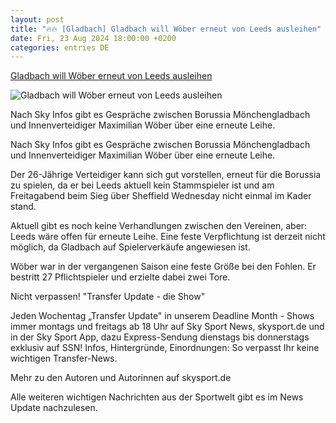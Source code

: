 ```yaml
---
layout: post
title: "🔥🔥 [Gladbach] Gladbach will Wöber erneut von Leeds ausleihen"
date: Fri, 23 Aug 2024 18:00:00 +0200
categories: entries DE
---
```

[Gladbach will Wöber erneut von Leeds ausleihen](https://sport.sky.de/transfer/news/34132/13202155/gladbach-will-woeber-erneut-von-leeds-ausleihen)

![Gladbach will Wöber erneut von Leeds ausleihen](https://e6.365dm.de/24/06/1600x900/skysport_de-wber-gladbach_6581311.jpg?20240614111552)

Nach Sky Infos gibt es Gespräche zwischen Borussia Mönchengladbach und Innenverteidiger Maximilian Wöber über eine erneute Leihe.

Nach Sky Infos gibt es Gespräche zwischen Borussia Mönchengladbach und Innenverteidiger Maximilian Wöber über eine erneute Leihe.

Der 26-Jährige Verteidiger kann sich gut vorstellen, erneut für die Borussia zu spielen, da er bei Leeds aktuell kein Stammspieler ist und am Freitagabend beim Sieg über Sheffield Wednesday nicht einmal im Kader stand.

Aktuell gibt es noch keine Verhandlungen zwischen den Vereinen, aber: Leeds wäre offen für erneute Leihe. Eine feste Verpflichtung ist derzeit nicht möglich, da Gladbach auf Spielerverkäufe angewiesen ist.

Wöber war in der vergangenen Saison eine feste Größe bei den Fohlen. Er bestritt 27 Pflichtspieler und erzielte dabei zwei Tore.

Nicht verpassen! "Transfer Update - die Show"

Jeden Wochentag „Transfer Update" in unserem Deadline Month - Shows immer montags und freitags ab 18 Uhr auf Sky Sport News, skysport.de und in der Sky Sport App, dazu Express-Sendung dienstags bis donnerstags exklusiv auf SSN! Infos, Hintergründe, Einordnungen: So verpasst Ihr keine wichtigen Transfer-News.

Mehr zu den Autoren und Autorinnen auf skysport.de

Alle weiteren wichtigen Nachrichten aus der Sportwelt gibt es im News Update nachzulesen.


